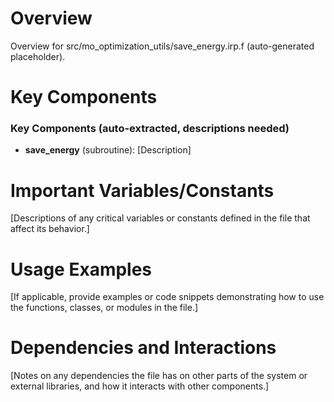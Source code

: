# Overview

Overview for src/mo_optimization_utils/save_energy.irp.f (auto-generated placeholder).

# Key Components

### Key Components (auto-extracted, descriptions needed)
- **save_energy** (subroutine): [Description]

# Important Variables/Constants

[Descriptions of any critical variables or constants defined in the file that affect its behavior.]

# Usage Examples

[If applicable, provide examples or code snippets demonstrating how to use the functions, classes, or modules in the file.]

# Dependencies and Interactions

[Notes on any dependencies the file has on other parts of the system or external libraries, and how it interacts with other components.]
